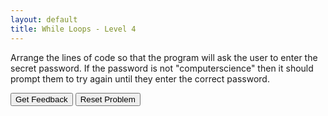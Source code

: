 ```yaml
---
layout: default
title: While Loops - Level 4
---
```


Arrange the lines of code so that the program will ask the user to enter the secret password. If the password is not "computerscience" then it should prompt them to try again until they enter the correct password. 


<div id="WhileLoops-Problem4-sortableTrash" class="sortable-code"></div> 
<div id="WhileLoops-Problem4-sortable" class="sortable-code"></div> 
<div style="clear:both;"></div> 
<p> 
    <input id="WhileLoops-Problem4-feedbackLink" value="Get Feedback" type="button" /> 
    <input id="WhileLoops-Problem4-newInstanceLink" value="Reset Problem" type="button" /> 
</p> 
<script type="text/javascript"> 
(function(){
  var initial = "password = input(&quot;What&#039;s the secret password? &quot;)\n" +
    "while password != &quot;computerscience&quot;:\n" +
    "	print(&quot;Wrong!&quot;)\n" +
    "    password = input(&quot;Try again: &quot;)\n" +
    "while password == &quot;computerscience&quot;: #distractor";
  var parsonsPuzzle = new ParsonsWidget({
    "sortableId": "WhileLoops-Problem4-sortable",
    "max_wrong_lines": 1,
    "grader": ParsonsWidget._graders.LineBasedGrader,
    "exec_limit": 2500,
    "can_indent": true,
    "x_indent": 50,
    "lang": "en",
    "show_feedback": true,
    "trashId": "WhileLoops-Problem4-sortableTrash"
  });
  parsonsPuzzle.init(initial);
  parsonsPuzzle.shuffleLines();
  $("#WhileLoops-Problem4-newInstanceLink").click(function(event){ 
      event.preventDefault(); 
      parsonsPuzzle.shuffleLines(); 
  }); 
  $("#WhileLoops-Problem4-feedbackLink").click(function(event){ 
      event.preventDefault(); 
      parsonsPuzzle.getFeedback(); 
  }); 
})(); 
</script>
